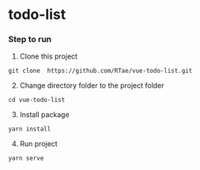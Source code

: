 # todo-list

### Step to run

1. Clone this project

```
git clone  https://github.com/RTae/vue-todo-list.git
```
2. Change directory folder to the project folder

```
cd vue-todo-list
```

3. Install package

```
yarn install 
```

4. Run project

```
yarn serve 
```